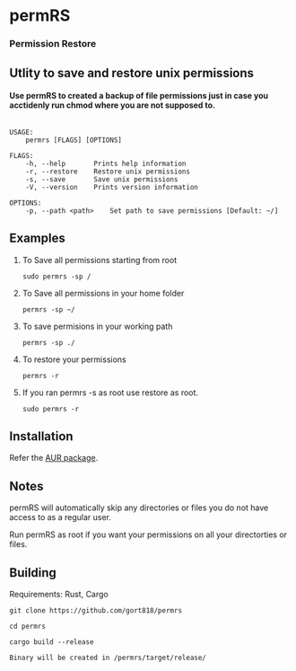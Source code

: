# permRS
### Permission Restore


## Utlity to save and restore unix permissions

#### Use permRS to created a backup of file permissions just in case you acctidenly run chmod where you are not supposed to.
```

USAGE:
    permrs [FLAGS] [OPTIONS]

FLAGS:
    -h, --help       Prints help information
    -r, --restore    Restore unix permissions
    -s, --save       Save unix permissions
    -V, --version    Prints version information

OPTIONS:
    -p, --path <path>    Set path to save permissions [Default: ~/]
```

## Examples


1. To Save all permissions starting from root

   `sudo permrs -sp /`


2. To Save all permissions in your home folder

   `permrs -sp ~/`
   
3. To save permisions in your working path

   `permrs -sp ./`


3. To restore your permissions

   `permrs -r`
   
4. If you ran permrs -s as root use restore as root.

   `sudo permrs -r`
   
   
## Installation

  Refer the [AUR package](https://aur.archlinux.org/packages/permrs/).
   
## Notes

permRS will automatically skip any directories or files you do not have access to as a regular user.

Run permRS as root if you want your permissions on all your directorties or files.


## Building
Requirements: Rust, Cargo

`git clone https://github.com/gort818/permrs`

`cd permrs`

`cargo build --release`

`Binary will be created in /permrs/target/release/`
